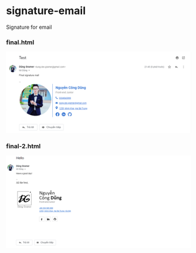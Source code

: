 # signature-email
Signature for email

### final.html
<img src="https://raw.githubusercontent.com/DungGramer/signature-email/master/img/preview.png" />

### final-2.html
<img src="https://raw.githubusercontent.com/DungGramer/signature-email/master/img/preview-2.png" />

